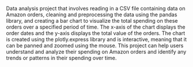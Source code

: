 Data analysis project that involves reading in a CSV file containing data on Amazon orders, cleaning and preprocessing the data using the pandas library, and creating a bar chart to visualize the total spending on these orders over a specified period of time. The x-axis of the chart displays the order dates and the y-axis displays the total value of the orders. The chart is created using the plotly.express library and is interactive, meaning that it can be panned and zoomed using the mouse. This project can help users understand and analyze their spending on Amazon orders and identify any trends or patterns in their spending over time.
